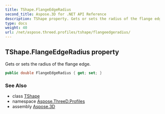 ```yaml
---
title: TShape.FlangeEdgeRadius
second_title: Aspose.3D for .NET API Reference
description: TShape property. Gets or sets the radius of the flange edge
type: docs
weight: 40
url: /net/aspose.threed.profiles/tshape/flangeedgeradius/
---
```

## TShape.FlangeEdgeRadius property

Gets or sets the radius of the flange edge.

```csharp
public double FlangeEdgeRadius { get; set; }
```

### See Also

* class [TShape](../)
* namespace [Aspose.ThreeD.Profiles](../../../aspose.threed.profiles/)
* assembly [Aspose.3D](../../../)


